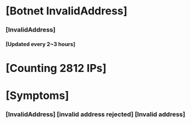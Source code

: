 # [Botnet InvalidAddress]
### [InvalidAddress]
#### [Updated every 2~3 hours]

# [Counting 2812 IPs]

# [Symptoms] 

###   [InvalidAddress] [invalid address rejected] [Invalid address]
